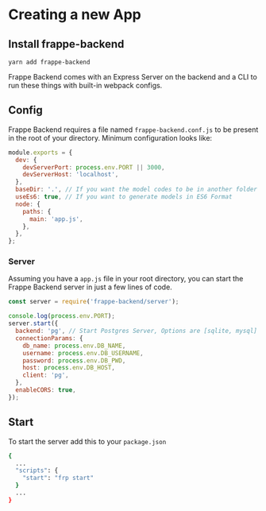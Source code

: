# Creating a new App

## Install frappe-backend

```
yarn add frappe-backend
```

Frappe Backend comes with an Express Server on the backend and a CLI to run these things with built-in webpack configs.

## Config

Frappe Backend requires a file named `frappe-backend.conf.js` to be present in the root of your directory. Minimum configuration looks like:

```js
module.exports = {
  dev: {
    devServerPort: process.env.PORT || 3000,
    devServerHost: 'localhost',
  },
  baseDir: '.', // If you want the model codes to be in another folder such as src
  useEs6: true, // If you want to generate models in ES6 Format
  node: {
    paths: {
      main: 'app.js',
    },
  },
};
```

### Server

Assuming you have a `app.js` file in your root directory, you can start the Frappe Backend server in just a few lines of code.

```js
const server = require('frappe-backend/server');

console.log(process.env.PORT);
server.start({
  backend: 'pg', // Start Postgres Server, Options are [sqlite, mysql]
  connectionParams: {
    db_name: process.env.DB_NAME,
    username: process.env.DB_USERNAME,
    password: process.env.DB_PWD,
    host: process.env.DB_HOST,
    client: 'pg',
  },
  enableCORS: true,
});
```

## Start

To start the server add this to your `package.json`

```bash
{
  ...
  "scripts": {
    "start": "frp start"
  }
  ...
}
```

